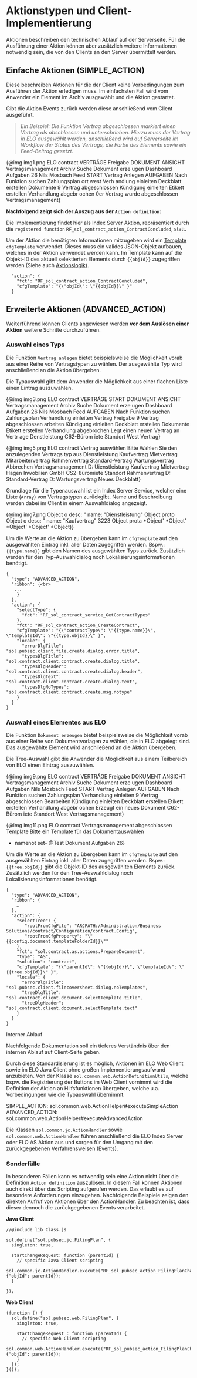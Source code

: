 # Aktionstypen und Client-Implementierung

Aktionen beschreiben den technischen Ablauf auf der Serverseite. Für die Ausführung einer Aktion können aber zusätzlich weitere Informationen notwendig sein, die von den Clients an den Server übermittelt werden.

## Einfache Aktionen (SIMPLE_ACTION)

Diese beschreiben Aktionen für die der Client keine Vorbedingungen zum Ausführen der Aktion erledigen muss. Im einfachsten Fall wird vom Anwender ein Element im Archiv ausgewählt und die Aktion gestartet.

Gibt die Aktion Events zurück werden diese anschließend vom Client ausgeführt.

> <span
style='font-style:italic'>Ein Beispiel: Die Funktion Vertrag abgeschlossen markiert einen Vertrag als abschlossen und unterschrieben. Hierzu muss der Vertrag in ELO ausgewählt werden, anschließend wird auf Serverseite im Workflow der Status des Vertrags, die Farbe des Elements sowie ein Feed-Beitrag gesetzt.</span>

{@img img1.png ELO contract 
VERTRÄGE 
Freigabe 
DOKUMENT 
ANSICHT 
Vertragsmanagement Archiv 
Suche 
Dokument 
erze ugen 
Dashboard 
Aufgaben 
26 
Nils 
Mosbach 
Feed 
START 
Vertrag 
Anlegen 
AUFGABEN 
Nach Funktion suchen 
Zahlungsplan 
ort west 
Verh andlung 
einleiten 
Deckblatt 
erstellen 
Dokumente 
9 
Vertrag 
abgeschlossen 
Kündigung 
einleiten 
Etikett 
erstellen 
Verhandlung 
abgebr ochen 
0er Vertrag wurde abgeschlossen 
Vertragsmanagement}

<span
style='font-weight:bold'>Nachfolgend zeigt sich der Auszug aus der `Action definition`:</span>

Die Implementierung findet hier als Index Server Aktion, repräsentiert durch die `registered function` `RF_sol_contract_action_ContractConcluded`, statt. 

Um der Aktion die benötigten Informationen mitzugeben wird ein <a
href="#!/guide/pBFB0C475_0FC1_47BA_9ABC_8E664ECC269B">Template</a> `cfgTemplate` verwendet. Dieses muss ein valides JSON-Objekt aufbauen, welches in der Aktion verwendet werden kann. Im Template kann auf die Objekt-ID des aktuell selektierten Elements durch `{{objId}}` zugegriffen werden (Siehe auch <a
href="#!/guide/p6DAA94C6_8B8E_40E9_9D9E_E946F91F4ACF">Aktionslogik</a>).

      "action": {
        "fct": "RF_sol_contract_action_ContractConcluded",
        "cfgTemplate": "{\"objId\": \"{{objId}}\" }"
      }

## Erweiterte Aktionen (ADVANCED_ACTION)

Weiterführend können Clients angewiesen werden <span
style='font-weight:bold'>vor dem Auslösen einer Aktion</span> weitere Schritte durchzuführen.

### Auswahl eines Typs

Die Funktion `Vertrag anlegen` bietet beispielsweise die Möglichkeit vorab aus einer Reihe von Vertragstypen zu wählen. Der ausgewählte Typ wird anschließend an die Aktion übergeben.

<span class="tag_important">Die Typauswahl gibt dem Anwender die Möglichkeit aus einer flachen Liste einen Eintrag auszuwählen.</span>

{@img img3.png ELO contract 
VERTRÄGE 
START 
DOKUMENT 
ANSICHT 
Vertragsmanagement Archiv 
Suche 
Dokument 
erze ugen 
Dashboard 
Aufgaben 
26 
Nils 
Mosbach 
Feed 
AUFGABEN 
Nach Funktion suchen 
Zahlungsplan 
Verhandlung 
einleiten 
Vertrag 
Freigabe 
9 
Vertrag 
abgeschlossen 
arbeiten 
Kündigung 
einleiten 
Deckblatt 
erstellen 
Dokumente 
Etikett 
erstellen 
Verhandlung 
abgebrochen 
Legt einen neuen Vertrag an 
Vertr age 
Denstleistung 
C62-Bürom iete Standort West 
Vertrag}

{@img img5.png ELO 
contract 
Vertrag auswählen 
Bitte Wahlen Sie den anzulegenden Vertrags typ aus 
Dienstleistung 
Kaufvertrag 
Mietvertrag 
Mitarbeitervertrag 
Rahmenvertrag 
Standard-Vertrag 
Wartungsvertrag 
Abbrechen 
Vertragsmanagement 
D: Üienstleistung 
Kaufvertrag 
Mietvertrag 
Hagen Inwobilien GmbH 
CS2-8üromiete Standort 
Rahmenvertrag 
D: Standard-Vertrag 
D: Wartungsvertrag 
Neues Üeckblatt}

Grundlage für die Typenauswahl ist ein Index Server Service, welcher eine Liste (`Array`) von Vertragstypen zurückgibt. Name und Beschreibung werden dabei im Client in einem Auswahldialog angezeigt.

{@img img7.png Object 
o 
desc: " 
name: "Dienstleistung" 
Object 
proto 
Object 
o 
desc: " 
name: "Kaufvertrag" 
3223 
Object 
prota 
*Object' *Object' *Object' *Object' *Object)}

Um die Werte an die Aktion zu übergeben kann im `cfgTemplate` auf den ausgewählten Eintrag inkl. aller Daten zugegriffen werden. Bspw.: `{{type.name}}` gibt den Namen des ausgewählten Typs zurück. Zusätzlich werden für den Typ-Auswahldialog noch Lokalisierungsinformationen benötigt.

    {
      "type": "ADVANCED_ACTION",
      "ribbon": {<br>
       ...
        }
      },
      "action": {
        "selectType": {
          "fct": "RF_sol_contract_service_GetContractTypes"
        },
        "fct": "RF_sol_contract_action_CreateContract",
        "cfgTemplate": "{\"contractType\": \"{{type.name}}\", \"templateId\": \"{{type.objId}}\" }",
        "locale": {
          "errorDlgTitle": "sol.pubsec.client.file.create.dialog.error.title",
          "typesDlgTitle": "sol.contract.client.contract.create.dialog.title",
          "typesDlgHeader": "sol.contract.client.contract.create.dialog.header",
          "typesDlgText": "sol.contract.client.contract.create.dialog.text",
          "typesDlgNoTypes": "sol.contract.client.contract.create.msg.notype"
        }
      }
    }

### Auswahl eines Elementes aus ELO

Die Funktion `Dokument erzeugen` bietet beispielsweise die Möglichkeit vorab aus einer Reihe von Dokumentvorlagen zu wählen, die in ELO abgelegt sind. Das ausgewählte Element wird anschließend an die Aktion übergeben.

<span class="tag_important">Die Tree-Auswahl gibt die Anwender die Möglichkeit aus einem Teilbereich von ELO einen Eintrag auszuwählen.</span>

{@img img9.png ELO contract 
VERTRÄGE 
Freigabe 
DOKUMENT 
ANSICHT 
Vertragsmanagement Archiv 
Suche 
Dokument 
erze ugen 
Dashboard 
Aufgaben 
Nils 
Mosbach 
Feed 
START 
Vertrag 
Anlegen 
AUFGABEN 
Nach Funktion suchen 
Zahlungsplan 
Verhandlung 
einleiten 
9 
Vertrag 
abgeschlossen 
Bearbeiten 
Kündigung 
einleiten 
Deckblatt 
erstellen 
Etikett 
erstellen 
Verhandlung 
abgebr ochen 
Erzeugt ein neues Dokument 
C62-Bürom iete Standort West 
Vertragsmanagement}

{@img img11.png ELO contract 
Vertragsmanagement 
abgeschlossen 
Template 
Bitte ein Template für das Dokumentauswählen 
- namenot set- 
@Test Dokument 
Aufgaben 26}


Um die Werte an die Aktion zu übergeben kann im `cfgTemplate` auf den ausgewählten Eintrag inkl. aller Daten zugegriffen werden. Bspw.: `{{tree.objId}}` gibt die Objekt-ID des ausgewählten Elements zurück. Zusätzlich werden für den Tree-Auswahldialog noch Lokalisierungsinformationen benötigt.

    {
      "type": "ADVANCED_ACTION",
      "ribbon": {
        …
      },
      "action": {
        "selectTree": {
           "rootFromCfgFile": "ARCPATH:/Administration/Business Solutions/contract/Configuration/contract.Config",
           "rootFromCfgProperty": "\"{{config.document.templateFolderId}}\""
        },
        "fct": "sol.contract.as.actions.PrepareDocument",
        "type": "AS",
        "solution": "contract",
        "cfgTemplate": "{\"parentId\": \"{{objId}}\", \"templateId\": \"{{tree.objId}}\" }",
        "locale": {
          "errorDlgTitle": "sol.pubsec.client.filecoversheet.dialog.noTemplates",
          "treeDlgTitle": "sol.contract.client.document.selectTemplate.title",
          "treeDlgHeader": "sol.contract.client.document.selectTemplate.text"
        }
      }
    }

Interner Ablauf

<span class="tag_warning">Nachfolgende Dokumentation soll ein tieferes Verständnis über den internen Ablauf auf Client-Seite geben.</span>

Durch diese Standardisierung ist es möglich, Aktionen im ELO Web Client sowie im ELO Java Client ohne großen Implementierungsaufwand anzubieten. Von der Klasse `sol.common.web.ActionDefinitionUtils`, welche bspw. die Registrierung der Buttons im Web Client vornimmt wird die Definition der Aktion an Hilfsfunktionen übergeben, welche u.a. Vorbedingungen wie die Typauswahl übernimmt.

SIMPLE_ACTION: sol.common.web.ActionHelper#executeSimpleAction
ADVANCED_ACTION: sol.common.web.ActionHelper#executeAdvancedAction

Die Klassen `sol.common.jc.ActionHandler` sowie `sol.common.web.ActionHandler` führen anschließend die ELO Index Server oder ELO AS Aktion aus und sorgen für den Umgang mit den zurückgegebenen Verfahrensweisen (Events).

### Sonderfälle

In besonderen Fällen kann es notwendig sein eine Aktion nicht über die Definition `Action definition` auszulösen. In diesem Fall können Aktionen auch direkt über das Scripting aufgerufen werden. Das erlaubt es auf besondere Anforderungen einzugehen. Nachfolgende Beispiele zeigen den direkten Aufruf von Aktionen über den ActionHandler. Zu beachten ist, dass dieser dennoch die zurückgegebenen Events verarbeitet.

<span
style='font-weight:bold'>Java Client </span>

    //@include lib_Class.js
    
    sol.define("sol.pubsec.jc.FilingPlan", {
      singleton: true,
      
      startChangeRequest: function (parentId) {
        // specific Java Client scripting  
        sol.common.jc.ActionHandler.execute("RF_sol_pubsec_action_FilingPlanChangeRequest", {"objId": parentId});
      }
      
    });

<span
style='font-weight:bold'>Web Client </span>

    (function () {
      sol.define("sol.pubsec.web.FilingPlan", {
        singleton: true,
    
        startChangeRequest : function (parentId) {            
          // specific Web Client scripting            
          sol.common.web.ActionHandler.execute("RF_sol_pubsec_action_FilingPlanChangeRequest", {"objId": parentId});
        }
      });
    }());
